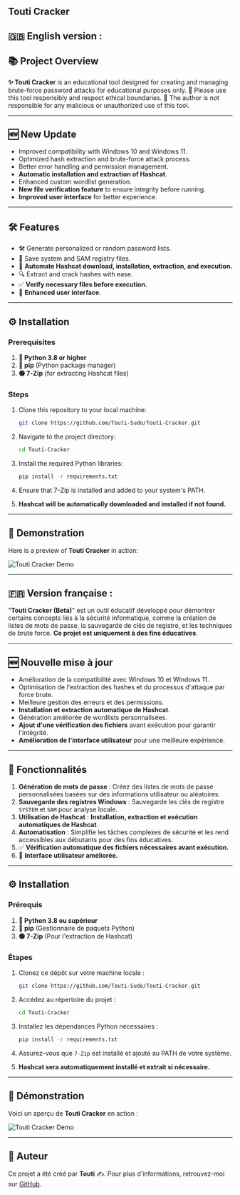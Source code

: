 ## **Touti Cracker**

## 🇬🇧 English version :

## 📚 Project Overview

**✨ Touti Cracker** is an educational tool designed for creating and managing brute-force password attacks for educational purposes only. 🚨 Please use this tool responsibly and respect ethical boundaries. 🙏 The author is not responsible for any malicious or unauthorized use of this tool.

---

## 🆕 New Update

- Improved compatibility with Windows 10 and Windows 11.
- Optimized hash extraction and brute-force attack process.
- Better error handling and permission management.
- **Automatic installation and extraction of Hashcat**.
- Enhanced custom wordlist generation.
- **New file verification feature** to ensure integrity before running.
- **Improved user interface** for better experience.

---

## 🛠️ Features

- 🛠️ Generate personalized or random password lists.
- 💾 Save system and SAM registry files.
- 🚀 **Automate Hashcat download, installation, extraction, and execution.**
- 🔍 Extract and crack hashes with ease.
- ✅ **Verify necessary files before execution.**
- 🎨 **Enhanced user interface.**

---

## ⚙️ Installation

### Prerequisites

1. **🐍 Python 3.8 or higher**
2. **🌝 pip** (Python package manager)
3. **🟢 7-Zip** (for extracting Hashcat files)

### Steps

1. Clone this repository to your local machine:

   ```bash
   git clone https://github.com/Touti-Sudo/Touti-Cracker.git
   ```

2. Navigate to the project directory:

   ```bash
   cd Touti-Cracker
   ```

3. Install the required Python libraries:

   ```bash
   pip install -r requirements.txt
   ```

4. Ensure that 7-Zip is installed and added to your system's PATH.
5. **Hashcat will be automatically downloaded and installed if not found.**

---

## 🎥 Demonstration

Here is a preview of **Touti Cracker** in action:

![Touti Cracker Demo](https://raw.githubusercontent.com/Touti-Sudo/Touti-Cracker-main/assets/teste.gif)

---

## 🇫🇷 Version française :

"**Touti Cracker (Beta)**" est un outil éducatif développé pour démontrer certains concepts liés à la sécurité informatique, comme la création de listes de mots de passe, la sauvegarde de clés de registre, et les techniques de brute force. **Ce projet est uniquement à des fins éducatives**.

---

## 🆕 Nouvelle mise à jour

- Amélioration de la compatibilité avec Windows 10 et Windows 11.
- Optimisation de l'extraction des hashes et du processus d'attaque par force brute.
- Meilleure gestion des erreurs et des permissions.
- **Installation et extraction automatique de Hashcat**.
- Génération améliorée de wordlists personnalisées.
- **Ajout d'une vérification des fichiers** avant exécution pour garantir l'intégrité.
- **Amélioration de l'interface utilisateur** pour une meilleure expérience.

---

## 🔧 Fonctionnalités

1. **Génération de mots de passe** : Créez des listes de mots de passe personnalisées basées sur des informations utilisateur ou aléatoires.
2. **Sauvegarde des registres Windows** : Sauvegarde les clés de registre `SYSTEM` et `SAM` pour analyse locale.
3. **Utilisation de Hashcat** : **Installation, extraction et exécution automatiques de Hashcat**.
4. **Automatisation** : Simplifie les tâches complexes de sécurité et les rend accessibles aux débutants pour des fins éducatives.
5. ✅ **Vérification automatique des fichiers nécessaires avant exécution.**
6. 🎨 **Interface utilisateur améliorée.**

---

## ⚙️ Installation

### Prérequis

1. **🐍 Python 3.8 ou supérieur**
2. **🌝 pip** (Gestionnaire de paquets Python)
3. **🟢 7-Zip** (Pour l'extraction de Hashcat)

### Étapes

1. Clonez ce dépôt sur votre machine locale :

   ```bash
   git clone https://github.com/Touti-Sudo/Touti-Cracker.git
   ```

2. Accédez au répertoire du projet :

   ```bash
   cd Touti-Cracker
   ```

3. Installez les dépendances Python nécessaires :

   ```bash
   pip install -r requirements.txt
   ```

4. Assurez-vous que `7-Zip` est installé et ajouté au PATH de votre système.
5. **Hashcat sera automatiquement installé et extrait si nécessaire.**

---

## 🎥 Démonstration

Voici un aperçu de **Touti Cracker** en action :

![Touti Cracker Demo](https://raw.githubusercontent.com/Touti-Sudo/Touti-Cracker-main/assets/teste.gif)

---

## 👤 Auteur

Ce projet a été créé par **Touti** ✍️. Pour plus d'informations, retrouvez-moi sur [GitHub](https://github.com/Touti-Sudo).


